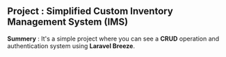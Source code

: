 ## Project : Simplified Custom Inventory Management System (IMS)

**Summery** : It's a simple project where you can see a **CRUD** operation and authentication system using **Laravel Breeze**. 


